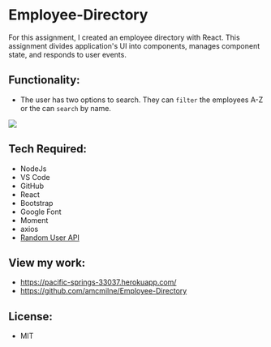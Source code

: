# Employee-Directory
For this assignment, I created an employee directory with React. This assignment divides application's UI into components, manages component state, and responds to user events.

## Functionality: 

* The user has two options to search.  They can `filter` the employees A-Z or the can `search` by name.  
  

<img src= "./public/images/app.gif">

## Tech Required: 
* NodeJs
* VS Code
* GitHub
* React
* Bootstrap
* Google Font
* Moment
* axios
* [Random User API](https://randomuser.me/)

## View my work: 
* https://pacific-springs-33037.herokuapp.com/
* https://github.com/amcmilne/Employee-Directory

## License: 
* MIT
